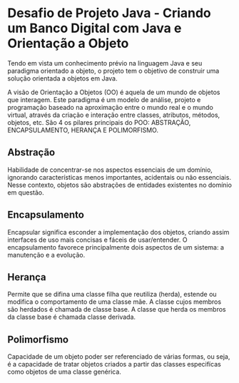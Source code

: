 # Desafio de Projeto Java - Criando um Banco Digital com Java e Orientação a Objeto

Tendo em vista um conhecimento prévio na linguagem Java e seu paradigma orientado a objeto, o projeto tem o objetivo de construir uma solução orientada a objetos em Java. 

A visão de Orientação a Objetos (OO) é aquela de um mundo de objetos que interagem. Este paradigma é um modelo de análise, projeto e programação baseado na aproximação entre o mundo real e o mundo virtual, através da criação e interação entre classes, atributos, métodos, objetos, etc.
São 4 os pilares principais do POO: ABSTRAÇÃO, ENCAPSULAMENTO, HERANÇA E POLIMORFISMO.

## Abstração
Habilidade de concentrar-se nos aspectos essenciais de um domínio, ignorando características menos importantes, acidentais ou não essenciais. Nesse contexto, objetos são abstrações de entidades existentes no domínio em questão.

## Encapsulamento
Encapsular significa esconder a implementação dos objetos, criando assim interfaces de uso mais concisas e fáceis de usar/entender. O encapsulamento favorece principalmente dois aspectos de um sistema: a manutenção e a evolução.

## Herança
Permite que se difina uma classe filha que reutiliza (herda), estende ou modifica o comportamento de uma classe mãe. A classe cujos membros são herdados é chamada de classe base. A classe que herda os membros da classe base é chamada classe derivada.

## Polimorfismo
Capacidade de um objeto poder ser referenciado de várias formas, ou seja, é a capacidade de tratar objetos criados a partir das classes especifícas como objetos de uma classe genérica.
